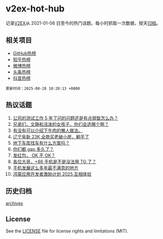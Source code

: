 # v2ex-hot-hub

 记录[V2EX](https://www.v2ex.com/)从 2021-01-06 日至今的热门话题。每小时抓取一次数据，按天[归档](archives)。
 
 ## 相关项目

- [GitHub热榜](https://github.com/lonnyzhang423/github-hot-hub)
- [知乎热榜](https://github.com/lonnyzhang423/zhihu-hot-hub)
- [微博热榜](https://github.com/lonnyzhang423/weibo-hot-hub)
- [头条热榜](https://github.com/lonnyzhang423/toutiao-hot-hub)
- [抖音热榜](https://github.com/lonnyzhang423/douyin-hot-hub)


 `更新时间：2025-08-28 10:20:13 +0800`

## 热议话题

1. [公司的测试工作 5 年了问的问题还是有点弱智怎么办？](https://www.v2ex.com/t/1155212)
1. [兄弟们，文静和活泼的女孩子，你们会选哪个啊？](https://www.v2ex.com/t/1155296)
1. [有没有可以介绍下牛肉的懒人做法。](https://www.v2ex.com/t/1155236)
1. [辽宁阜新 23K 全款买老破小房，躺平了](https://www.v2ex.com/t/1155230)
1. [地下车库找车有什么方案吗？](https://www.v2ex.com/t/1155208)
1. [你们都 gap 多久了？](https://www.v2ex.com/t/1155258)
1. [发红包， OK 不 OK？](https://www.v2ex.com/t/1155299)
1. [各位大哥，+86 手机是不是没法用 TG 了？](https://www.v2ex.com/t/1155273)
1. [手机发展这么多年最不满意的地方](https://www.v2ex.com/t/1155209)
1. [鸿蒙应用开发者激励计划 2025,互相体验](https://www.v2ex.com/t/1155257)

## 历史归档

[archives](archives)

## License

See the [LICENSE](LICENSE) file for license rights and limitations (MIT).
